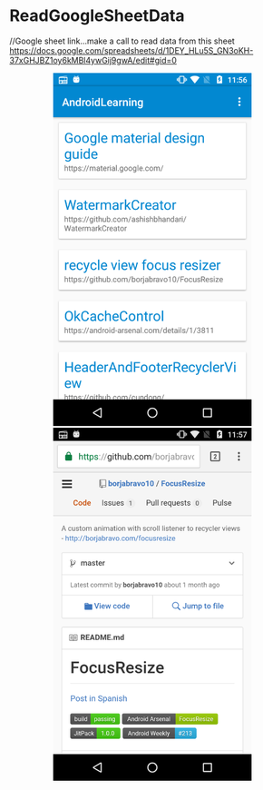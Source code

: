 # ReadGoogleSheetData

//Google sheet link...make a call to read data from this sheet
https://docs.google.com/spreadsheets/d/1DEY_HLu5S_GN3oKH-37xGHJBZ1oy6kMBl4ywGij9gwA/edit#gid=0

<p align="center">
  <img src="https://github.com/himangipatel/ReadGoogleSheetData/blob/master/device-2016-10-25-115649.png" width="350"/>
  <img src="https://github.com/himangipatel/ReadGoogleSheetData/blob/master/device-2016-10-25-115723.png" width="350"/>
</p>
